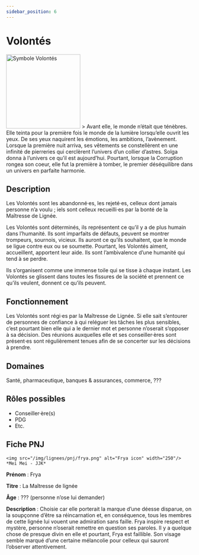 ```yaml
---
sidebar_position: 6
---
```


# Volontés

<Columns>
  <Column className="col--3">
    <img src="/img/lignees/volontes.png" alt="Symbole Volontés" width="200"/>
  </Column>
  <Column>
> Avant elle, le monde n’était que ténèbres. Elle teinta pour la première fois le monde de la lumière lorsqu’elle ouvrit les yeux. De ses yeux naquirent les émotions, les ambitions, l’avènement. Lorsque la première nuit arriva, ses vêtements se constellèrent en une infinité de pierreries qui cerclèrent l’univers d’un collier d’astres. Solga donna à l’univers ce qu’il est aujourd’hui. Pourtant, lorsque la Corruption rongea son coeur, elle fut la première à tomber, le premier déséquilibre dans un univers en parfaite harmonie.
  </Column>
</Columns>

## Description

Les Volontés sont les abandonné·es, les rejeté·es, celleux dont jamais personne n’a voulu ; iels sont celleux recueilli·es par la bonté de la Maîtresse de Lignée.

Les Volontés sont déterminés, ils représentent ce qu’il y a de plus humain dans l’humanité. Ils sont imparfaits de défauts, peuvent se montrer trompeurs, sournois, vicieux. Ils auront ce qu’ils souhaitent, que le monde se ligue contre eux ou se soumette. Pourtant, les Volontés aiment, accueillent, apportent leur aide. Ils sont l’ambivalence d’une humanité qui tend à se perdre.

Ils s’organisent comme une immense toile qui se tisse à chaque instant. Les Volontés se glissent dans toutes les fissures de la société et prennent ce qu’ils veulent, donnent ce qu’ils peuvent.

## Fonctionnement

Les Volontés sont régi·es par la Maîtresse de Lignée. Si elle sait s’entourer de personnes de confiance à qui reléguer les tâches les plus sensibles, c’est pourtant bien elle qui a le dernier mot et personne n’oserait s’opposer à sa décision. Des réunions auxquelles elle et ses conseiller·ères sont présent·es sont régulièrement tenues afin de se concerter sur les décisions à prendre.

## Domaines

Santé, pharmaceutique, banques & assurances, commerce, ???

## Rôles possibles

- Conseiller·ère(s)
- PDG
- Etc.

## Fiche PNJ

<Columns>
  <Column className='col--4'>

    <img src="/img/lignees/pnj/frya.png" alt="Frya icon" width="250"/>
    *Mei Mei - JJK*

  </Column>
  <Column>

**Prénom** : Frya

**Titre** : La Maîtresse de lignée

**Âge** : ??? (personne n’ose lui demander)

**Description** : Choisie car elle porterait la marque d’une déesse disparue, on la soupçonne d’être sa réincarnation et, en conséquence, tous les membres de cette lignée lui vouent une admiration sans faille. Frya inspire respect et mystère, personne n’oserait remettre en question ses paroles. Il y a quelque chose de presque divin en elle et pourtant, Frya est faillible. Son visage semble marqué d’une certaine mélancolie pour celleux qui sauront l’observer attentivement.
</Column>
</Columns>

